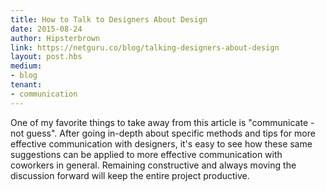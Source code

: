 ```yaml
---
title: How to Talk to Designers About Design
date: 2015-08-24
author: Hipsterbrown
link: https://netguru.co/blog/talking-designers-about-design
layout: post.hbs
medium:
- blog
tenant:
- communication
---
```


One of my favorite things to take away from this article is "communicate - not guess". After going in-depth about specific methods and tips for more effective communication with designers, it's easy to see how these same suggestions can be applied to more effective communication with coworkers in general. Remaining constructive and always moving the discussion forward will keep the entire project productive.

